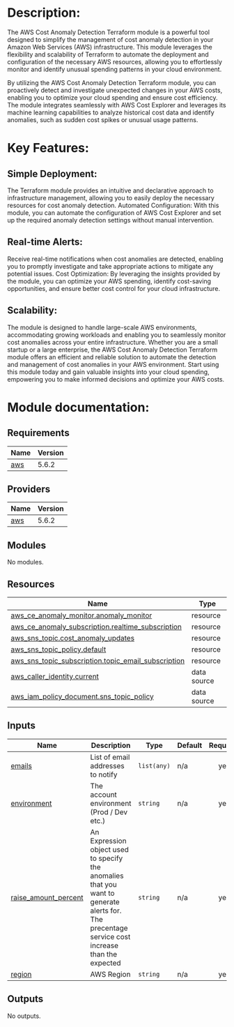 # Description:
The AWS Cost Anomaly Detection Terraform module is a powerful tool designed to simplify the management of cost anomaly detection in your Amazon Web Services (AWS) infrastructure. This module leverages the flexibility and scalability of Terraform to automate the deployment and configuration of the necessary AWS resources, allowing you to effortlessly monitor and identify unusual spending patterns in your cloud environment.

By utilizing the AWS Cost Anomaly Detection Terraform module, you can proactively detect and investigate unexpected changes in your AWS costs, enabling you to optimize your cloud spending and ensure cost efficiency. The module integrates seamlessly with AWS Cost Explorer and leverages its machine learning capabilities to analyze historical cost data and identify anomalies, such as sudden cost spikes or unusual usage patterns.

# Key Features:

## Simple Deployment:
The Terraform module provides an intuitive and declarative approach to infrastructure management, allowing you to easily deploy the necessary resources for cost anomaly detection.
Automated Configuration: With this module, you can automate the configuration of AWS Cost Explorer and set up the required anomaly detection settings without manual intervention.
## Real-time Alerts:
Receive real-time notifications when cost anomalies are detected, enabling you to promptly investigate and take appropriate actions to mitigate any potential issues.
Cost Optimization: By leveraging the insights provided by the module, you can optimize your AWS spending, identify cost-saving opportunities, and ensure better cost control for your cloud infrastructure.
## Scalability:
The module is designed to handle large-scale AWS environments, accommodating growing workloads and enabling you to seamlessly monitor cost anomalies across your entire infrastructure.
Whether you are a small startup or a large enterprise, the AWS Cost Anomaly Detection Terraform module offers an efficient and reliable solution to automate the detection and management of cost anomalies in your AWS environment. Start using this module today and gain valuable insights into your cloud spending, empowering you to make informed decisions and optimize your AWS costs.

# Module documentation:

## Requirements

| Name | Version |
|------|---------|
| <a name="requirement_aws"></a> [aws](#requirement\_aws) | 5.6.2 |

## Providers

| Name | Version |
|------|---------|
| <a name="provider_aws"></a> [aws](#provider\_aws) | 5.6.2 |

## Modules

No modules.

## Resources

| Name | Type |
|------|------|
| [aws_ce_anomaly_monitor.anomaly_monitor](https://registry.terraform.io/providers/hashicorp/aws/5.6.2/docs/resources/ce_anomaly_monitor) | resource |
| [aws_ce_anomaly_subscription.realtime_subscription](https://registry.terraform.io/providers/hashicorp/aws/5.6.2/docs/resources/ce_anomaly_subscription) | resource |
| [aws_sns_topic.cost_anomaly_updates](https://registry.terraform.io/providers/hashicorp/aws/5.6.2/docs/resources/sns_topic) | resource |
| [aws_sns_topic_policy.default](https://registry.terraform.io/providers/hashicorp/aws/5.6.2/docs/resources/sns_topic_policy) | resource |
| [aws_sns_topic_subscription.topic_email_subscription](https://registry.terraform.io/providers/hashicorp/aws/5.6.2/docs/resources/sns_topic_subscription) | resource |
| [aws_caller_identity.current](https://registry.terraform.io/providers/hashicorp/aws/5.6.2/docs/data-sources/caller_identity) | data source |
| [aws_iam_policy_document.sns_topic_policy](https://registry.terraform.io/providers/hashicorp/aws/5.6.2/docs/data-sources/iam_policy_document) | data source |

## Inputs

| Name | Description | Type | Default | Required |
|------|-------------|------|---------|:--------:|
| <a name="input_emails"></a> [emails](#input\_emails) | List of email addresses to notify | `list(any)` | n/a | yes |
| <a name="input_environment"></a> [environment](#input\_environment) | The account environment (Prod / Dev etc.) | `string` | n/a | yes |
| <a name="input_raise_amount_percent"></a> [raise\_amount\_percent](#input\_raise\_amount\_percent) | An Expression object used to specify the anomalies that you want to generate alerts for. The precentage service cost increase than the expected | `string` | n/a | yes |
| <a name="input_region"></a> [region](#input\_region) | AWS Region | `string` | n/a | yes |

## Outputs

No outputs.
